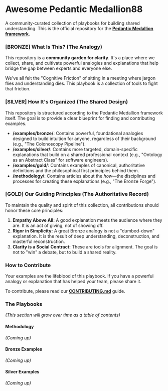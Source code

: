 # Awesome Pedantic Medallion88
A community-curated collection of playbooks for building shared understanding. This is the official repository for the **[Pedantic Medallion framework](https://open.substack.com/pub/ramonactruta/p/the-knowledge-architects-playbook?r=1wgaz6&utm_campaign=post&utm_medium=web&showWelcomeOnShare=false)**.

### [BRONZE] What Is This? (The Analogy)

This repository is a **community garden for clarity**. It's a place where we collect, share, and cultivate powerful analogies and explanations that help bridge the gap between experts and everyone else.

We've all felt the "Cognitive Friction" of sitting in a meeting where jargon flies and understanding dies. This playbook is a collection of tools to fight that friction.

### [SILVER] How It's Organized (The Shared Design)

This repository is structured according to the Pedantic Medallion framework itself. The goal is to provide a clear blueprint for finding and contributing examples.

*   **/examples/bronze/**: Contains powerful, foundational analogies designed to build intuition for anyone, regardless of their background (e.g., "The Colonoscopy Pipeline").
*   **/examples/silver/**: Contains more targeted, domain-specific explanations that build on a shared professional context (e.g., "Ontology as an Abstract Class" for software engineers).
*   **/examples/gold/**: Contains examples of canonical, authoritative definitions and the philosophical first principles behind them.
*   **/methodology/**: Contains articles about the *how*—the disciplines and processes for creating these explanations (e.g., "The Bronze Forge").

### [GOLD] Our Guiding Principles (The Authoritative Record)

To maintain the quality and spirit of this collection, all contributions should honor these core principles:

1.  **Empathy Above All:** A good explanation meets the audience where they are. It is an act of giving, not of showing off.
2.  **Rigor in Simplicity:** A great Bronze analogy is not a "dumbed-down" explanation. It is the result of deep understanding, deconstruction, and masterful reconstruction.
3.  **Clarity is a Social Contract:** These are tools for alignment. The goal is not to "win" a debate, but to build a shared reality.

### How to Contribute

Your examples are the lifeblood of this playbook. If you have a powerful analogy or explanation that has helped your team, please share it.

To contribute, please read our **[CONTRIBUTING.md](CONTRIBUTING.md)** guide.

### The Playbooks

*(This section will grow over time as a table of contents)*

#### Methodology

*(Coming up)*

#### Bronze Examples

*(Coming up)*

#### Silver Examples

*(Coming up)*
